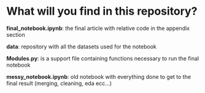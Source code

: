 # What will you find in this repository?

**final_notebook.ipynb**: the final article with relative code in the appendix section

**data**: repository with all the datasets used for the notebook

**Modules.py**: is a support file containing functions necessary to run the final notebook

**messy_notebook.ipynb**: old notebook with everything done to get to the final result (merging, cleaning, eda ecc...)
